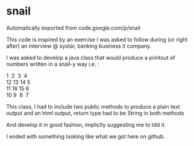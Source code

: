 # snail
Automatically exported from code.google.com/p/snail

This code is inspired by an exercise I was asked to follow during (or right after) an interview @ systar, banking business it company.

I was asked to develop a java class that would produce a printout of numbers written in a snail-y way i.e. :

1&nbsp;&nbsp;2&nbsp;&nbsp;3&nbsp;&nbsp;4<br/>
12&nbsp;13&nbsp;14&nbsp;5<br/>
11&nbsp;16&nbsp;15&nbsp;6<br/>
10&nbsp;9&nbsp;&nbsp;8&nbsp;&nbsp;7

This class, I had to include two public methods to produce a plain text output and an html output, return type had to be String in both methods

And develop it in good fashion, implictly suggesting me to tdd it.

I ended with something looking like what we got here on github.

